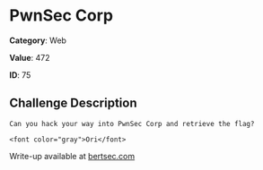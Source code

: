 # PwnSec Corp
**Category**: Web

**Value**: 472

**ID**: 75

## Challenge Description
```
Can you hack your way into PwnSec Corp and retrieve the flag?

<font color="gray">Ori</font>
```

Write-up available at [bertsec.com](https://bertsec.com)
